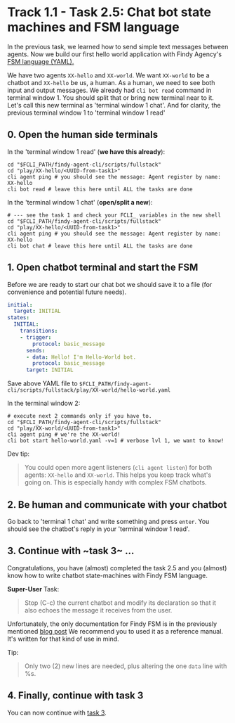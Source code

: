 # Track 1.1 - Task 2.5: Chat bot state machines and FSM language

In the previous task, we learned how to send simple text messages between
agents. Now we build our first hello world application with Findy Agency's [FSM
language
(YAML).](https://findy-network.github.io/blog/2023/03/13/no-code-ssi-chatbots-part-i/)

We have two agents `XX-hello` and `XX-world`. We want `XX-world` to be a chatbot and
`XX-hello` be us, a human. As a human, we need to see both input and output
messages. We already had `cli bot read` command in terminal window 1. You should
split that or bring new terminal near to it. Let's call this new terminal as
'terminal window 1 chat'. And for clarity, the previous terminal window 1 to
'terminal window 1 read'

## 0. Open the human side terminals

In the 'terminal window 1 read' (**we have this already**):
```shell
cd "$FCLI_PATH/findy-agent-cli/scripts/fullstack"
cd "play/XX-hello/<UUID-from-task1>"
cli agent ping # you should see the message: Agent register by name: XX-hello
cli bot read # leave this here until ALL the tasks are done
```

In the 'terminal window 1 chat' (**open/split a new**):
```shell
# --- see the task 1 and check your FCLI_ variables in the new shell
cd "$FCLI_PATH/findy-agent-cli/scripts/fullstack"
cd "play/XX-hello/<UUID-from-task1>"
cli agent ping # you should see the message: Agent register by name: XX-hello
cli bot chat # leave this here until ALL the tasks are done
```

## 1. Open chatbot terminal and start the FSM

Before we are ready to start our chat bot we should save it to a file (for
convenience and potential future needs).

```yaml
initial:
  target: INITIAL
states:
  INITIAL:
    transitions:
    - trigger:
        protocol: basic_message
      sends:
      - data: Hello! I'm Hello-World bot.
        protocol: basic_message
      target: INITIAL
```
Save above YAML file to
`$FCLI_PATH/findy-agent-cli/scripts/fullstack/play/XX-world/hello-world.yaml`

In the terminal window 2:
```shell
# execute next 2 commands only if you have to.
cd "$FCLI_PATH/findy-agent-cli/scripts/fullstack"
cd "play/XX-world/<UUID-from-task1>"
cli agent ping # we're the XX-world!
cli bot start hello-world.yaml -v=1 # verbose lvl 1, we want to know!
```
Dev tip:
> You could open more agent listeners (`cli agent listen`) for both agents:
> `XX-hello` and `XX-world`. This helps you keep track what's going on. This is
> especially handy with complex FSM chatbots.

## 2. Be human and communicate with your chatbot

Go back to 'terminal 1 chat' and write something and press `enter`. You should
see the chatbot's reply in your 'terminal window 1 read'.

## 3. Continue with ~task 3~ ...

Congratulations, you have (almost) completed the task 2.5 and you (almost) know
how to write chatbot state-machines with Findy FSM language.

**Super-User** Task:
> Stop (C-c) the current chatbot and modify its declaration so that it also
> echoes the message it receives from the user.

Unfortunately, the only documentation for Findy FSM is in the previously
mentioned [blog
post](https://findy-network.github.io/blog/2023/03/13/no-code-ssi-chatbots-part-i/)
We recommend you to used it as a reference manual. It's written for that kind of
use in mind.

Tip:
> Only two (2) new lines are needed, plus altering the one `data` line with %s.

## 4. Finally, continue with task 3

You can now continue with [task 3](../task3/README.md).
